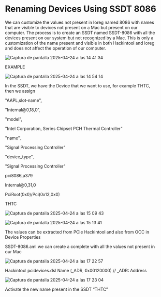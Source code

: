 # Renaming Devices Using SSDT 8086
We can customize the values ​​not present in Ioreg named 8086 with names that are visible to devices not present on a Mac but present on our computer. The process is to create an SSDT named SSDT-8086 with all the devices present on our system but not recognized by a Mac. This is only a customization of the name present and visible in both Hackintool and Ioreg and does not affect the operation of our computer.

![Captura de pantalla 2025-04-24 a las 14 41 34](https://github.com/user-attachments/assets/6a5cf0a1-9698-4de1-a928-5d2a01e6cc09)


EXAMPLE

![Captura de pantalla 2025-04-24 a las 14 54 14](https://github.com/user-attachments/assets/c4da1206-7479-45d8-a35a-0a61e9165bc3)


In the SSDT, we have the Device that we want to use, for example THTC, then we assign

"AAPL,slot-name",

"Internal@0,18,0",

"model",

"Intel Corporation, Series Chipset PCH Thermal Controller"

"name",

"Signal Processing Controller"

"device_type",

"Signal Processing Controller"


pci8086,a379

Internal@0,31,0

PciRoot(0x0)/Pci(0x12,0x0)

THTC

![Captura de pantalla 2025-04-24 a las 15 09 43](https://github.com/user-attachments/assets/c8f5c3d0-bffc-47c1-b4a8-c971fe6e1890)

![Captura de pantalla 2025-04-24 a las 15 13 41](https://github.com/user-attachments/assets/284aea0d-e1f4-4089-9ad8-1263ae92a07f)




The values ​​can be extracted from PCIe Hackintool and also from OCC in Device Properties

SSDT-8086.aml we can create a complete with all the values ​​not present in our Mac

![Captura de pantalla 2025-04-24 a las 17 22 57](https://github.com/user-attachments/assets/ecd798c1-fdb0-4f6c-bf11-daa5233442df)


Hackintool pcidevices.dsl Name (_ADR, 0x00120000)  // _ADR: Address

![Captura de pantalla 2025-04-24 a las 17 23 04](https://github.com/user-attachments/assets/d520b978-2a8f-4d1c-be57-e2e957b577ba)


 
Activate the new name present in the SSDT “THTC”





